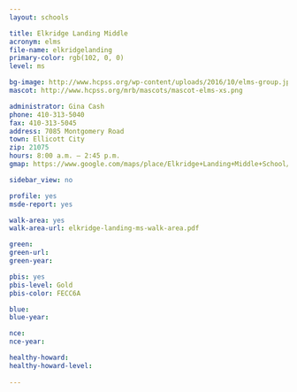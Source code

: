```yaml
---
layout: schools

title: Elkridge Landing Middle
acronym: elms
file-name: elkridgelanding
primary-color: rgb(102, 0, 0)
level: ms

bg-image: http://www.hcpss.org/wp-content/uploads/2016/10/elms-group.jpg
mascot: http://www.hcpss.org/mrb/mascots/mascot-elms-xs.png

administrator: Gina Cash
phone: 410-313-5040
fax: 410-313-5045
address: 7085 Montgomery Road
town: Ellicott City
zip: 21075
hours: 8:00 a.m. – 2:45 p.m.
gmap: https://www.google.com/maps/place/Elkridge+Landing+Middle+School/@39.2123186,-76.7314836,17z/data=!3m1!4b1!4m2!3m1!1s0x89b7e2039bb6f6cf:0x8275349c08cd7fa7?hl=en

sidebar_view: no

profile: yes
msde-report: yes

walk-area: yes
walk-area-url: elkridge-landing-ms-walk-area.pdf 

green:
green-url: 
green-year:

pbis: yes
pbis-level: Gold
pbis-color: FECC6A

blue:
blue-year:

nce:
nce-year:

healthy-howard:
healthy-howard-level:
 
---
```

